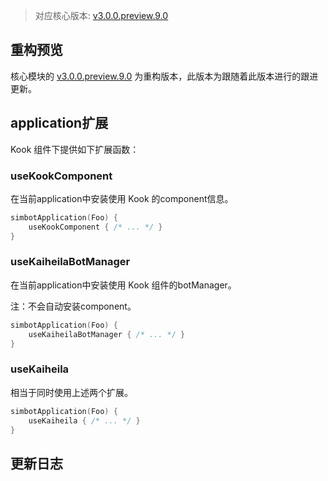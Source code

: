 > 对应核心版本: [v3.0.0.preview.9.0](https://github.com/ForteScarlet/simpler-robot/releases/tag/v3.0.0.preview.9.0)

## 重构预览

核心模块的 [v3.0.0.preview.9.0](https://github.com/ForteScarlet/simpler-robot/releases/tag/v3.0.0.preview.9.0)
为重构版本，此版本为跟随着此版本进行的跟进更新。

## application扩展

 Kook 组件下提供如下扩展函数：

### useKookComponent

在当前application中安装使用 Kook 的component信息。

```kotlin
simbotApplication(Foo) {
    useKookComponent { /* ... */ }
}
```

### useKaiheilaBotManager

在当前application中安装使用 Kook 组件的botManager。

注：不会自动安装component。

```kotlin
simbotApplication(Foo) {
    useKaiheilaBotManager { /* ... */ }
}
```

### useKaiheila

相当于同时使用上述两个扩展。

```kotlin
simbotApplication(Foo) {
    useKaiheila { /* ... */ }
}
```

## 更新日志
